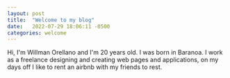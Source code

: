 ```yaml
---
layout: post
title:  "Welcome to my blog"
date:   2022-07-29 18:06:11 -0500
categories: welcome
---
```


Hi, I'm Willman Orellano and I'm 20 years old.
I was born in Baranoa. I work as a freelance designing and creating web pages and applications, on my days off I like to rent an airbnb with my friends to rest.